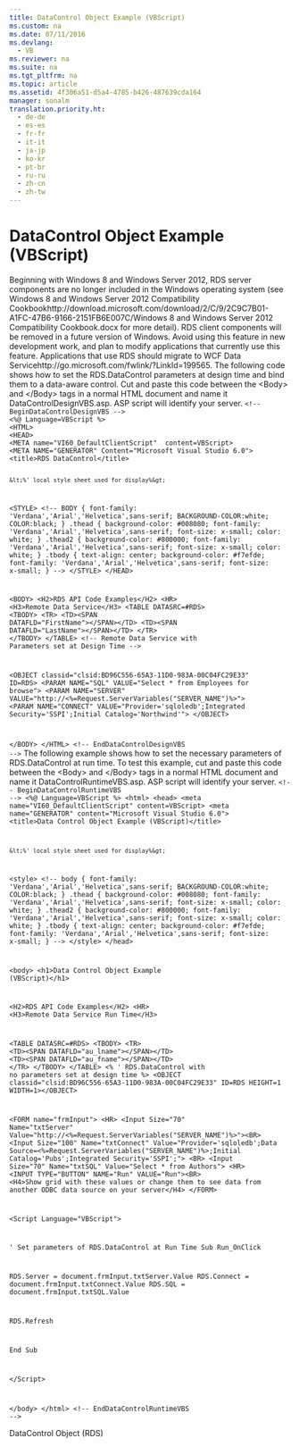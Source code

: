 ```yaml
---
title: DataControl Object Example (VBScript)
ms.custom: na
ms.date: 07/11/2016
ms.devlang: 
  - VB
ms.reviewer: na
ms.suite: na
ms.tgt_pltfrm: na
ms.topic: article
ms.assetid: 4f306a51-d5a4-4785-b426-487639cda164
manager: sonalm
translation.priority.ht: 
  - de-de
  - es-es
  - fr-fr
  - it-it
  - ja-jp
  - ko-kr
  - pt-br
  - ru-ru
  - zh-cn
  - zh-tw
---
```

# DataControl Object Example (VBScript)
<?xml version="1.0" encoding="utf-8"?>
<developerReferenceWithoutSyntaxDocument xmlns="http://ddue.schemas.microsoft.com/authoring/2003/5" xmlns:xlink="http://www.w3.org/1999/xlink" xmlns:xsi="http://www.w3.org/2001/XMLSchema-instance" xsi:schemaLocation="http://ddue.schemas.microsoft.com/authoring/2003/5 http://dduestorage.blob.core.windows.net/ddueschema/developer.xsd">
  <introduction>
    <alert class="important">
      <para>Beginning with Windows 8 and Windows Server 2012, RDS server components are no longer included in the Windows operating system (see Windows 8 and <externalLink><linkText>Windows Server 2012 Compatibility Cookbook</linkText><linkUri>http://download.microsoft.com/download/2/C/9/2C9C7B01-A1FC-47B6-9166-2151FB6E007C/Windows 8 and Windows Server 2012 Compatibility Cookbook.docx</linkUri></externalLink> for more detail). RDS client components will be removed in a future version of Windows. Avoid using this feature in new development work, and plan to modify applications that currently use this feature. Applications that use RDS should migrate to <externalLink><linkText>WCF Data Service</linkText><linkUri>http://go.microsoft.com/fwlink/?LinkId=199565</linkUri></externalLink>.</para>
    </alert>
    <para>The following code shows how to set the <legacyLink xlink:href="d85ea4fc-451c-436e-97b8-58f92b149dd0">RDS.DataControl</legacyLink> parameters at design time and bind them to a data-aware control. Cut and paste this code between the &lt;Body&gt; and &lt;/Body&gt; tags in a normal HTML document and name it <legacyBold>DataControlDesignVBS.asp</legacyBold>. ASP script will identify your server.</para>
    <code>&lt;!-- BeginDataControlDesignVBS --&gt;
&lt;%@ Language=VBScript %&gt;
&lt;HTML&gt;
&lt;HEAD&gt;
&lt;META name="VI60_DefaultClientScript"  content=VBScript&gt;
&lt;META NAME="GENERATOR" Content="Microsoft Visual Studio 6.0"&gt;
&lt;title&gt;RDS DataControl&lt;/title&gt;
    
    &lt;%' local style sheet used for display%&gt;
&lt;STYLE&gt;
&lt;!--
BODY {
   font-family: 'Verdana','Arial','Helvetica',sans-serif;
   BACKGROUND-COLOR:white;
   COLOR:black;
    }
.thead {
   background-color: #008080; 
   font-family: 'Verdana','Arial','Helvetica',sans-serif; 
   font-size: x-small;
   color: white;
   }
.thead2 {
   background-color: #800000; 
   font-family: 'Verdana','Arial','Helvetica',sans-serif; 
   font-size: x-small;
   color: white;
   }
.tbody { 
   text-align: center;
   background-color: #f7efde;
   font-family: 'Verdana','Arial','Helvetica',sans-serif; 
   font-size: x-small;
    }
--&gt;
&lt;/STYLE&gt;
&lt;/HEAD&gt;

&lt;BODY&gt;
&lt;H2&gt;RDS API Code Examples&lt;/H2&gt;
&lt;HR&gt;
&lt;H3&gt;Remote Data Service&lt;/H3&gt;
&lt;TABLE DATASRC=#RDS&gt;
&lt;TBODY&gt;
   &lt;TR&gt;
      &lt;TD&gt;&lt;SPAN DATAFLD="FirstName"&gt;&lt;/SPAN&gt;&lt;/TD&gt;
      &lt;TD&gt;&lt;SPAN DATAFLD="LastName"&gt;&lt;/SPAN&gt;&lt;/TD&gt;
   &lt;/TR&gt;
&lt;/TBODY&gt;
&lt;/TABLE&gt;
&lt;!-- Remote Data Service with Parameters set at Design Time --&gt;

&lt;OBJECT classid="clsid:BD96C556-65A3-11D0-983A-00C04FC29E33"
   ID=RDS&gt;
   &lt;PARAM NAME="SQL" VALUE="Select * from Employees for browse"&gt;
   &lt;PARAM NAME="SERVER" VALUE="http://&lt;%=Request.ServerVariables("SERVER_NAME")%&gt;"&gt;
   &lt;PARAM NAME="CONNECT" VALUE="Provider='sqloledb';Integrated Security='SSPI';Initial Catalog='Northwind'"&gt;
&lt;/OBJECT&gt;

&lt;/BODY&gt;
&lt;/HTML&gt;
&lt;!-- EndDataControlDesignVBS --&gt;</code>
    <para>The following example shows how to set the necessary parameters of <legacyBold>RDS.DataControl</legacyBold> at run time. To test this example, cut and paste this code between the &lt;Body&gt; and &lt;/Body&gt; tags in a normal HTML document and name it <legacyBold>DataControlRuntimeVBS.asp</legacyBold>. ASP script will identify your server.</para>
    <code>&lt;!-- BeginDataControlRuntimeVBS --&gt;
&lt;%@ Language=VBScript %&gt;
&lt;html&gt;
&lt;head&gt;
    &lt;meta name="VI60_DefaultClientScript"  content=VBScript&gt;
    &lt;meta name="GENERATOR" content="Microsoft Visual Studio 6.0"&gt;
    &lt;title&gt;Data Control Object Example (VBScript)&lt;/title&gt;

    &lt;%' local style sheet used for display%&gt;
&lt;style&gt;
&lt;!--
body {
   font-family: 'Verdana','Arial','Helvetica',sans-serif;
   BACKGROUND-COLOR:white;
   COLOR:black;
    }
.thead {
   background-color: #008080; 
   font-family: 'Verdana','Arial','Helvetica',sans-serif; 
   font-size: x-small;
   color: white;
   }
.thead2 {
   background-color: #800000; 
   font-family: 'Verdana','Arial','Helvetica',sans-serif; 
   font-size: x-small;
   color: white;
   }
.tbody { 
   text-align: center;
   background-color: #f7efde;
   font-family: 'Verdana','Arial','Helvetica',sans-serif; 
   font-size: x-small;
    }
--&gt;
&lt;/style&gt;
&lt;/head&gt;

&lt;body&gt;
&lt;h1&gt;Data Control Object Example (VBScript)&lt;/h1&gt;

&lt;H2&gt;RDS API Code Examples&lt;/H2&gt;
&lt;HR&gt;
&lt;H3&gt;Remote Data Service Run Time&lt;/H3&gt;

&lt;TABLE DATASRC=#RDS&gt;
&lt;TBODY&gt;
  &lt;TR&gt;
    &lt;TD&gt;&lt;SPAN DATAFLD="au_lname"&gt;&lt;/SPAN&gt;&lt;/TD&gt;
    &lt;TD&gt;&lt;SPAN DATAFLD="au_fname"&gt;&lt;/SPAN&gt;&lt;/TD&gt;
  &lt;/TR&gt;
&lt;/TBODY&gt;
&lt;/TABLE&gt;
&lt;% ' RDS.DataControl with no parameters set at design time %&gt;
&lt;OBJECT classid="clsid:BD96C556-65A3-11D0-983A-00C04FC29E33" ID=RDS HEIGHT=1 WIDTH=1&gt;&lt;/OBJECT&gt;

&lt;FORM name="frmInput"&gt;
&lt;HR&gt;
&lt;Input Size="70" Name="txtServer" Value="http://&lt;%=Request.ServerVariables("SERVER_NAME")%&gt;"&gt;&lt;BR&gt;
&lt;Input Size="100" Name="txtConnect" Value="Provider='sqloledb';Data Source=&lt;%=Request.ServerVariables("SERVER_NAME")%&gt;;Initial Catalog='Pubs';Integrated Security='SSPI';"&gt;
&lt;BR&gt;
&lt;Input Size="70" Name="txtSQL" Value="Select * from Authors"&gt;
&lt;HR&gt;
&lt;INPUT TYPE="BUTTON" NAME="Run" VALUE="Run"&gt;&lt;BR&gt;
&lt;H4&gt;Show grid with these values or change them to see data from another ODBC data source on your server&lt;/H4&gt;
&lt;/FORM&gt;

&lt;Script Language="VBScript"&gt;

' Set parameters of RDS.DataControl at Run Time
Sub Run_OnClick
   
   RDS.Server = document.frmInput.txtServer.Value
   RDS.Connect = document.frmInput.txtConnect.Value
   RDS.SQL = document.frmInput.txtSQL.Value
   
   RDS.Refresh

End Sub

&lt;/Script&gt;

&lt;/body&gt;
&lt;/html&gt;
&lt;!-- EndDataControlRuntimeVBS --&gt;</code>
  </introduction>
  <relatedTopics>
<link xlink:href="d85ea4fc-451c-436e-97b8-58f92b149dd0">DataControl Object (RDS)</link>
</relatedTopics>
</developerReferenceWithoutSyntaxDocument>